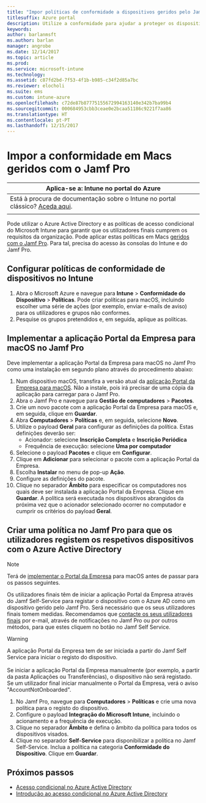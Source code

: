 ```yaml
---
title: "Impor políticas de conformidade a dispositivos geridos pelo Jamf"
titlesuffix: Azure portal
description: Utilize a conformidade para ajudar a proteger os dispositivos geridos pelo Jamf.
keywords: 
author: barlanmsft
ms.author: barlan
manager: angrobe
ms.date: 12/14/2017
ms.topic: article
ms.prod: 
ms.service: microsoft-intune
ms.technology: 
ms.assetid: c87fd2bd-7f53-4f1b-b985-c34f2d85a7bc
ms.reviewer: elocholi
ms.suite: ems
ms.custom: intune-azure
ms.openlocfilehash: c72de87b87775155672994163140e342b7ba99b4
ms.sourcegitcommit: 000684953cbb3ceae0e2bcaa51186c9221f7aa86
ms.translationtype: HT
ms.contentlocale: pt-PT
ms.lasthandoff: 12/15/2017
---
```

# <a name="enforce-compliance-on-macs-managed-with-jamf-pro"></a>Impor a conformidade em Macs geridos com o Jamf Pro

|Aplica-se a: Intune no portal do Azure |
|--|
|Está à procura de documentação sobre o Intune no portal clássico? [Aceda aqui](/intune/introduction-intune?toc=/intune-classic/toc.json).|
| |

Pode utilizar o Azure Active Directory e as políticas de acesso condicional do Microsoft Intune para garantir que os utilizadores finais cumprem os requisitos da organização. Pode aplicar estas políticas em Macs [geridos com o Jamf Pro](conditional-access-integrate-jamf.md). Para tal, precisa do acesso às consolas do Intune e do Jamf Pro.

## <a name="set-up-device-compliance-policies-in-intune"></a>Configurar políticas de conformidade de dispositivos no Intune

1. Abra o Microsoft Azure e navegue para **Intune** > **Conformidade do Dispositivo** > **Políticas**. Pode criar políticas para macOS, incluindo escolher uma série de ações (por exemplo, enviar e-mails de aviso) para os utilizadores e grupos não conformes.
2. Pesquise os grupos pretendidos e, em seguida, aplique as políticas.

## <a name="deploy-the-company-portal-app-for-macos-in-jamf-pro"></a>Implementar a aplicação Portal da Empresa para macOS no Jamf Pro

Deve implementar a aplicação Portal da Empresa para macOS no Jamf Pro como uma instalação em segundo plano através do procedimento abaixo:

1. Num dispositivo macOS, transfira a versão atual da [aplicação Portal da Empresa para macOS](https://go.microsoft.com/fwlink/?linkid=862280). Não a instale, pois irá precisar de uma cópia da aplicação para carregar para o Jamf Pro.
2. Abra o Jamf Pro e navegue para **Gestão de computadores** > **Pacotes**.
3. Crie um novo pacote com a aplicação Portal da Empresa para macOS e, em seguida, clique em **Guardar**.
4. Abra **Computadores** > **Políticas** e, em seguida, selecione **Novo**.
5. Utilize o payload **Geral** para configurar as definições da política. Estas definições deverão ser:
   - Acionador: selecione **Inscrição Completa** e **Inscrição Periódica**
   - Frequência de execução: selecione **Uma por computador**
6. Selecione o payload **Pacotes** e clique em **Configurar**.
7. Clique em **Adicionar** para selecionar o pacote com a aplicação Portal da Empresa.
8. Escolha **Instalar** no menu de pop-up **Ação**.
9. Configure as definições do pacote.
10. Clique no separador **Âmbito** para especificar os computadores nos quais deve ser instalada a aplicação Portal da Empresa. Clique em **Guardar**. A política será executada nos dispositivos abrangidos da próxima vez que o acionador selecionado ocorrer no computador e cumprir os critérios do payload **Geral**.

## <a name="create-a-policy-in-jamf-pro-to-have-users-register-their-devices-with-azure-active-directory"></a>Criar uma política no Jamf Pro para que os utilizadores registem os respetivos dispositivos com o Azure Active Directory

> [!NOTE]
> Terá de [implementar o Portal da Empresa](conditional-access-assign-jamf.md#require-the-company-portal-app-for-macos) para macOS antes de passar para os passos seguintes.  

Os utilizadores finais têm de iniciar a aplicação Portal da Empresa através do Jamf Self-Service para registar o dispositivo com o Azure AD como um dispositivo gerido pelo Jamf Pro. Será necessário que os seus utilizadores finais tomem medidas. Recomendamos que [contacte os seus utilizadores finais](end-user-educate.md) por e-mail, através de notificações no Jamf Pro ou por outros métodos, para que estes cliquem no botão no Jamf Self Service.

> [!WARNING]
> A aplicação Portal da Empresa tem de ser iniciada a partir do Jamf Self Service para iniciar o registo do dispositivo. <br><br>Se iniciar a aplicação Portal da Empresa manualmente (por exemplo, a partir da pasta Aplicações ou Transferências), o dispositivo não será registado. Se um utilizador final iniciar manualmente o Portal da Empresa, verá o aviso "AccountNotOnboarded".

1. No Jamf Pro, navegue para **Computadores** > **Políticas** e crie uma nova política para o registo do dispositivo.
2. Configure o payload **Integração do Microsoft Intune**, incluindo o acionamento e a frequência de execução.
3. Clique no separador **Âmbito** e defina o âmbito da política para todos os dispositivos visados.
4. Clique no separador **Self-Service** para disponibilizar a política no Jamf Self-Service. Inclua a política na categoria **Conformidade do Dispositivo**. Clique em **Guardar**.

## <a name="next-steps"></a>Próximos passos

- [Acesso condicional no Azure Active Directory](https://docs.microsoft.com/azure/active-directory/active-directory-conditional-access-azure-portal)
- [Introdução ao acesso condicional no Azure Active Directory](https://docs.microsoft.com/azure/active-directory/active-directory-conditional-access-azure-portal-get-started)
